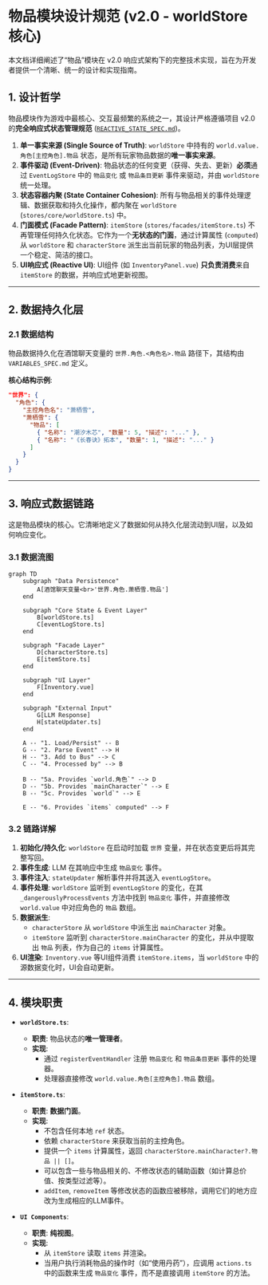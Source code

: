 # 物品模块设计规范 (v2.0 - worldStore 核心)

本文档详细阐述了“物品”模块在 v2.0 响应式架构下的完整技术实现，旨在为开发者提供一个清晰、统一的设计和实现指南。

## 1. 设计哲学

物品模块作为游戏中最核心、交互最频繁的系统之一，其设计严格遵循项目 v2.0 的**完全响应式状态管理规范** ([`REACTIVE_STATE_SPEC.md`](../Core/REACTIVE_STATE_SPEC.md))。

1.  **单一事实来源 (Single Source of Truth)**: `worldStore` 中持有的 `world.value.角色[主控角色].物品` 状态，是所有玩家物品数据的**唯一事实来源**。
2.  **事件驱动 (Event-Driven)**: 物品状态的任何变更（获得、失去、更新）**必须**通过 `EventLogStore` 中的 `物品变化` 或 `物品条目更新` 事件来驱动，并由 `worldStore` 统一处理。
3.  **状态容器内聚 (State Container Cohesion)**: 所有与物品相关的事件处理逻辑、数据获取和持久化操作，都内聚在 `worldStore` (`stores/core/worldStore.ts`) 中。
4.  **门面模式 (Facade Pattern)**: `itemStore` (`stores/facades/itemStore.ts`) 不再管理任何持久化状态。它作为一个**无状态的门面**，通过计算属性 (`computed`) 从 `worldStore` 和 `characterStore` 派生出当前玩家的物品列表，为UI层提供一个稳定、简洁的接口。
5.  **UI响应式 (Reactive UI)**: UI组件 (如 `InventoryPanel.vue`) **只负责消费**来自 `itemStore` 的数据，并响应式地更新视图。

---

## 2. 数据持久化层

### 2.1 数据结构

物品数据持久化在酒馆聊天变量的 `世界.角色.<角色名>.物品` 路径下，其结构由 `VARIABLES_SPEC.md` 定义。

**核心结构示例**:

```json
"世界": {
  "角色": {
    "主控角色名": "萧栖雪",
    "萧栖雪": {
      "物品": [
        { "名称": "潮汐木芯", "数量": 5, "描述": "..." },
        { "名称": "《长春诀》拓本", "数量": 1, "描述": "..." }
      ]
    }
  }
}
```

---

## 3. 响应式数据链路

这是物品模块的核心。它清晰地定义了数据如何从持久化层流动到UI层，以及如何响应变化。

### 3.1 数据流图

```mermaid
graph TD
    subgraph "Data Persistence"
        A[酒馆聊天变量<br>'世界.角色.萧栖雪.物品']
    end

    subgraph "Core State & Event Layer"
        B[worldStore.ts]
        C[eventLogStore.ts]
    end

    subgraph "Facade Layer"
        D[characterStore.ts]
        E[itemStore.ts]
    end

    subgraph "UI Layer"
        F[Inventory.vue]
    end

    subgraph "External Input"
        G[LLM Response]
        H[stateUpdater.ts]
    end

    A -- "1. Load/Persist" -- B
    G -- "2. Parse Event" --> H
    H -- "3. Add to Bus" --> C
    C -- "4. Processed by" --> B

    B -- "5a. Provides `world.角色`" --> D
    D -- "5b. Provides `mainCharacter`" --> E
    B -- "5c. Provides `world`" --> E

    E -- "6. Provides `items` computed" --> F
```

### 3.2 链路详解

1.  **初始化/持久化**: `worldStore` 在启动时加载 `世界` 变量，并在状态变更后将其完整写回。
2.  **事件生成**: LLM 在其响应中生成 `物品变化` 事件。
3.  **事件注入**: `stateUpdater` 解析事件并将其送入 `eventLogStore`。
4.  **事件处理**: `worldStore` 监听到 `eventLogStore` 的变化，在其 `_dangerouslyProcessEvents` 方法中找到 `物品变化` 事件，并直接修改 `world.value` 中对应角色的 `物品` 数组。
5.  **数据派生**:
    *   `characterStore` 从 `worldStore` 中派生出 `mainCharacter` 对象。
    *   `itemStore` 监听到 `characterStore.mainCharacter` 的变化，并从中提取出 `物品` 列表，作为自己的 `items` 计算属性。
6.  **UI渲染**: `Inventory.vue` 等UI组件消费 `itemStore.items`，当 `worldStore` 中的源数据变化时，UI会自动更新。

---

## 4. 模块职责

*   **`worldStore.ts`**:
    *   **职责**: 物品状态的**唯一管理者**。
    *   **实现**:
        *   通过 `registerEventHandler` 注册 `物品变化` 和 `物品条目更新` 事件的处理器。
        *   处理器直接修改 `world.value.角色[主控角色].物品` 数组。

*   **`itemStore.ts`**:
    *   **职责**: **数据门面**。
    *   **实现**:
        *   不包含任何本地 `ref` 状态。
        *   依赖 `characterStore` 来获取当前的主控角色。
        *   提供一个 `items` 计算属性，返回 `characterStore.mainCharacter?.物品 || []`。
        *   可以包含一些与物品相关的、不修改状态的辅助函数（如计算总价值、按类型过滤等）。
        *   `addItem`, `removeItem` 等修改状态的函数应被移除，调用它们的地方应改为生成相应的LLM事件。

*   **`UI Components`**:
    *   **职责**: **纯视图**。
    *   **实现**:
        *   从 `itemStore` 读取 `items` 并渲染。
        *   当用户执行消耗物品的操作时（如“使用丹药”），应调用 `actions.ts` 中的函数来生成 `物品变化` 事件，而不是直接调用 `itemStore` 的方法。